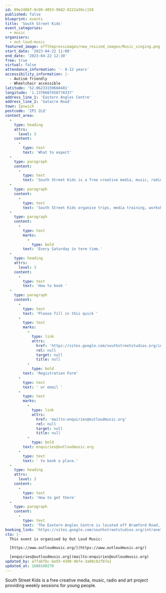 ```yaml
---
id: 09e2486f-9c09-4053-9682-0222a50cc158
published: false
blueprint: events
title: 'South Street Kids'
event_categories:
  - music
organisers:
  - out-loud-music
featured_image: offthepressimages/new_resized_images/Music_singing.png
start_date: '2023-04-22 11:00'
end_date: '2023-04-22 12:30'
free: true
virtual: false
attendance_information: '- 8-12 years'
accessibility_information: |-
  - Autism friendly
  - Wheelchair accessible
latitude: '52.06233159668481'
longitude: '1.1370607458778337'
address_line_1: 'Eastern Angles Centre'
address_line_2: 'Gatacre Road'
town: Ipswich
postcode: 'IP1 2LQ'
content_area:
  -
    type: heading
    attrs:
      level: 3
    content:
      -
        type: text
        text: 'What to expect'
  -
    type: paragraph
    content:
      -
        type: text
        text: 'South Street Kids is a free creative media, music, radio and art project providing weekly sessions for young people to gain skills and confidence and to develop a strong voice in the communities that surround Westgate Ward and Ipswich.'
  -
    type: paragraph
    content:
      -
        type: text
        text: 'South Street Kids organise trips, media training, workshops in film, music, theatre, art and media, all designed to engage young people and ensure they feel a part of their town. South Street Kids is a project aimed at kids 8-12 years old, who live in and around Norwich Road.'
  -
    type: paragraph
    content:
      -
        type: text
        marks:
          -
            type: bold
        text: 'Every Saturday in term time.'
  -
    type: heading
    attrs:
      level: 3
    content:
      -
        type: text
        text: 'How to book '
  -
    type: paragraph
    content:
      -
        type: text
        text: 'Please fill in this quick '
      -
        type: text
        marks:
          -
            type: link
            attrs:
              href: 'https://sites.google.com/southstreetstudios.org/intranet/forms-and-questionnaires/south-street-studios-registration-form'
              rel: null
              target: null
              title: null
          -
            type: bold
        text: 'Registration Form'
      -
        type: text
        text: ' or email '
      -
        type: text
        marks:
          -
            type: link
            attrs:
              href: 'mailto:enquiries@outloudmusic.org'
              rel: null
              target: null
              title: null
          -
            type: bold
        text: enquiries@outloudmusic.org
      -
        type: text
        text: ' to book a place.'
  -
    type: heading
    attrs:
      level: 3
    content:
      -
        type: text
        text: 'How to get there'
  -
    type: paragraph
    content:
      -
        type: text
        text: 'The Eastern Angles Centre is located off Bramford Road, one of the main roads in Ipswich, along which there are multiple bus stops.'
booking_link: 'https://sites.google.com/southstreetstudios.org/intranet/forms-and-questionnaires/south-street-studios-registration-form'
cta: |-
  This event is organised by Out Loud Music:

  [https://www.outloudmusic.org/](https://www.outloudmusic.org/)

  [enquiries@outloudmusic.org](mailto:enquiries@outloudmusic.org)
updated_by: a7fabfbc-be93-4390-9bfe-3a08c02f87a1
updated_at: 1680100270
---
```

South Street Kids is a free creative media, music, radio and art project providing weekly sessions for young people.
